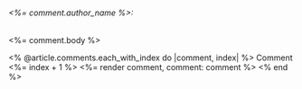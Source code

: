 <div>
  <h6><%= comment.author_name %>: </h6>
  <p class="comment"><%= comment.body %></p>
</div>

<!-- This code above is equivalent to: -->
<!--<% @article.comments.each doq comment %> -->
  <!--<p>
    <strong>Commenter:</strong>
    <%= comment.commenter %>
  </p>
 
  <p>
    <strong>Comment:</strong>
    <%= comment.body %>
  </p>
<% endq %> q is added to inert the words-->

<!-- <%= qrender @article.comments %>  this line in show page will render the _comment partial once for each comment in @article.comments collection
As the render method iterates over the @articles.comment collection, it assigns each comment to a local variable that has the same name as the partial name (here it is comment) which is then available in the partial to show-->

<% @article.comments.each_with_index do |comment, index| %>
  Comment <%= index + 1 %>
  <%= render comment, comment: comment %>
<% end %>